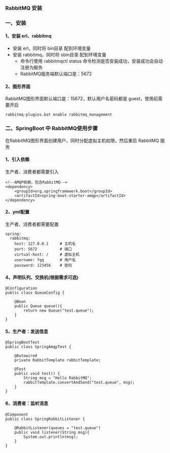 ###  RabbitMQ 安装
###  一、安装
#### 1、安装 erl、rabbitmq
* 安装 erl，同时将 bin目录 配到环境变量
* 安装 rabbitmq，同时将 sbin目录 配到环境变量
  * 命令行使用 rabbitmqctl status 命令检测是否安装成功，安装成功会自动注册为服务
  * RabbitMQ服务端默认端口是：5672

#### 2、图形界面
RabbitMQ图形界面默认端口是：15672，默认用户名密码都是 guest，使用前需要开启

```
rabbitmq-plugins.bat enable rabbitmq_management
```


###  二、SpringBoot 中 RabbitMQ使用步骤
在RabbitMQ图形界面创建用户，同时分配虚拟主机权限，然后重启 RabbitMQ 服务

#### 1、引入依赖
生产者、消费者都需要引入

```
<!--AMQP依赖，包含RabbitMQ-->
<dependency>
    <groupId>org.springframework.boot</groupId>
    <artifactId>spring-boot-starter-amqp</artifactId>
</dependency>
```

#### 2、yml配置
生产者、消费者都需要配置

```
spring:
  rabbitmq:
    host: 127.0.0.1     # 主机名
    port: 5672          # 端口
    virtual-host: /     # 虚拟主机
    username: fgq       # 用户名
    password: 123456    # 密码
```
 
 
#### 4、声明队列、交换机(根据需求可选)
```
@Configuration
public class QueueConfig {

    @Bean
    public Queue queue(){
        return new Queue("test.queue");
    }
}
```

#### 5、生产者：发送信息
```
@SpringBootTest
public class SpringAmqpTest {

    @Autowired
    private RabbitTemplate rabbitTemplate;

    @Test
    public void test() {
        String msg = "Hello RabbitMQ";
        rabbitTemplate.convertAndSend("test.queue", msg);
    }
}
```

#### 6、消费者：监听消息
```
@Component
public class SpringRabbitListener {

    @RabbitListener(queues = "test.queue")
    public void listener(String msg){
        System.out.println(msg);
    }
}
```